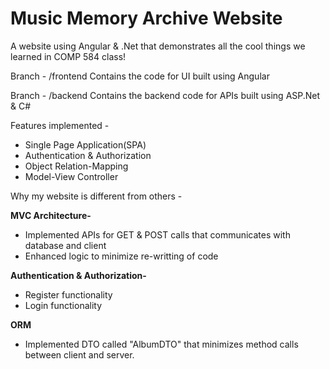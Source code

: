 # Music Memory Archive Website
A website using Angular &amp; .Net that demonstrates all the cool things we learned in COMP 584 class!

Branch - /frontend
Contains the code for UI built using Angular

Branch - /backend
Contains the backend code for APIs built using ASP.Net & C#

Features implemented - 
- Single Page Application(SPA)
- Authentication & Authorization
- Object Relation-Mapping
- Model-View Controller

Why my website is different from others -

**MVC Architecture-**
- Implemented APIs for GET & POST calls that communicates with database and client
- Enhanced logic to minimize re-writting of code

**Authentication & Authorization-**
- Register functionality
- Login functionality

**ORM**
- Implemented DTO called "AlbumDTO" that minimizes method calls between client and server.
   


